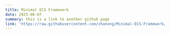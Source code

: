 ```yaml
---
title: Minimal ECS Framework
date: 2025-06-07
summary: this is a link to another github page
link: 'https://raw.githubusercontent.com/zhanong/Minimal-ECS-Framework/refs/heads/main/README.md'
---
```

